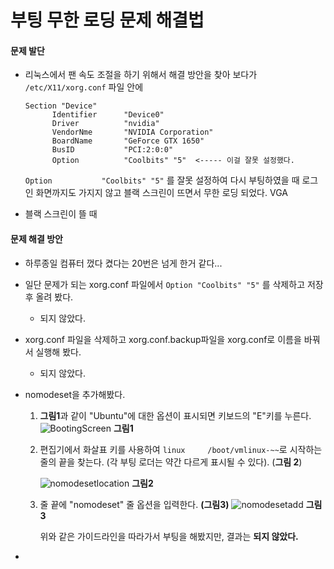# 부팅 무한 로딩 문제 해결법

#### 문제 발단 

- 리눅스에서 팬 속도 조절을 하기 위해서 해결 방안을 찾아 보다가 `/etc/X11/xorg.conf` 파일 안에 

  ```
  Section "Device"
  		Identifier		"Device0"
  		Driver			"nvidia"
  		VendorNme		"NVIDIA Corporation"
  		BoardName		"GeForce GTX 1650"
  		BusID			"PCI:2:0:0"
  		Option			"Coolbits" "5"	<----- 이걸 잘못 설정했다.
  ```

  `Option			"Coolbits" "5"` 를 잘못 설정하여 다시 부팅하였을 때 로그인 화면까지도 가지지 않고 블랙 스크린이 뜨면서 무한 로딩 되었다.  VGA

- 블랙 스크린이 뜰 때 



#### 문제 해결 방안

- 하루종일 컴퓨터 껐다 켰다는 20번은 넘게 한거 같다...

- 일단 문제가 되는 xorg.conf 파일에서 `Option "Coolbits" "5"` 를 삭제하고 저장 후 올려 봤다.

  - 되지 않았다. 

- xorg.conf 파일을 삭제하고 xorg.conf.backup파일을 xorg.conf로 이름을 바꿔서 실행해 봤다.

  - 되지 않았다.

- nomodeset을 추가해봤다.

  1. **그림1**과 같이 "Ubuntu"에 대한 옵션이 표시되면 키보드의 "E"키를 누른다.
     ![BootingScreen](/home/dongjun/mygit/2021_1_EmbeddedSystemDesignLab/Pictures/BootingScreen.jpeg)
     **그림1**

  2. 편집기에서 화살표 키를 사용하여 `linux     /boot/vmlinux-~~`로 시작하는 줄의 끝을 찾는다. (각 부팅 로더는 약간 다르게 표시될 수 있다). (**그림 2**)

     ![nomodesetlocation](/home/dongjun/mygit/2021_1_EmbeddedSystemDesignLab/Pictures/nomodesetlocation.jpeg)
     **그림2**

  3. 줄 끝에 "nomodeset" 줄 옵션을 입력한다. **(그림3)**
     ![nomodesetadd](/home/dongjun/mygit/2021_1_EmbeddedSystemDesignLab/Pictures/nomodesetadd.jpeg)
     **그림3**

     

     위와 같은 가이드라인을 따라가서 부팅을 해봤지만,  결과는 **되지 않았다.** 

- 

